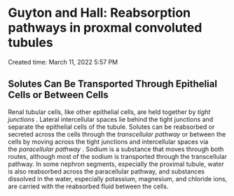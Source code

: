 # Guyton and Hall: Reabsorption pathways in proxmal convoluted tubules

Created time: March 11, 2022 5:57 PM

## Solutes Can Be Transported Through Epithelial Cells or Between Cells

Renal tubular cells, like other epithelial cells, are held together by *tight junctions* . Lateral intercellular spaces lie behind the tight junctions and separate the epithelial cells of the tubule. Solutes can be reabsorbed or secreted across the cells through the *transcellular pathway* or between the cells by moving across the tight junctions and intercellular spaces via the *paracellular pathway* . Sodium is a substance that moves through both routes, although most of the sodium is transported through the transcellular pathway. In some nephron segments, especially the proximal tubule, water is also reabsorbed across the paracellular pathway, and substances dissolved in the water, especially potassium, magnesium, and chloride ions, are carried with the reabsorbed fluid between the cells.